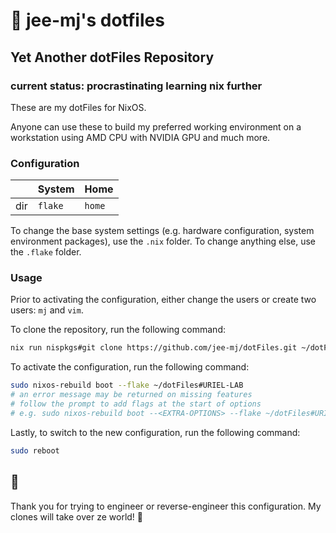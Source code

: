 # 👋 jee-mj's dotfiles

## Yet Another dotFiles Repository

### current status: procrastinating learning nix further
These are my dotFiles for NixOS.

Anyone can use these to build my preferred working environment on a workstation using AMD CPU with NVIDIA GPU and much more.

### Configuration

|      | System  | Home   |
|------|---------|--------|
| dir  | `flake` | `home` |

To change the base system settings (e.g. hardware configuration, system environment packages), use the `.nix` folder. To change anything else, use the `.flake` folder.

### Usage

Prior to activating the configuration, either change the users or create two users: `mj` and `vim`.

To clone the repository, run the following command:

```bash
nix run nispkgs#git clone https://github.com/jee-mj/dotFiles.git ~/dotFiles
```

To activate the configuration, run the following command:

```bash
sudo nixos-rebuild boot --flake ~/dotFiles#URIEL-LAB
# an error message may be returned on missing features
# follow the prompt to add flags at the start of options
# e.g. sudo nixos-rebuild boot --<EXTRA-OPTIONS> --flake ~/dotFiles#URIEL-LAB
```

Lastly, to switch to the new configuration, run the following command:

```bash
sudo reboot
```

## 🙏

Thank you for trying to engineer or reverse-engineer this configuration. My clones will take over ze world! 👹
